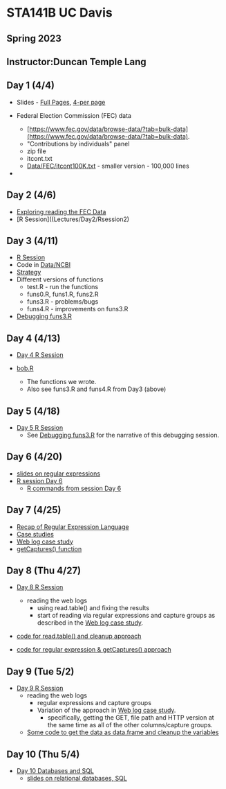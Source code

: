 # STA141B UC Davis
## Spring 2023 
## Instructor:Duncan Temple Lang


## Day 1 (4/4)

+ Slides - [Full Pages](Lectures/Day1/Day1_fullpage.pdf), [4-per page](Lectures/Day1/Day1.pdf)

+ Federal Election Commission (FEC) data
   + [https://www.fec.gov/data/browse-data/?tab=bulk-data](https://www.fec.gov/data/browse-data/?tab=bulk-data).
   + "Contributions by individuals" panel
   + zip file
   + itcont.txt
   + [Data/FEC/itcont100K.txt](Data/FEC/itcont100K.txt)  - smaller version - 100,000 lines 

+ 

## Day 2 (4/6)
+ [Exploring reading the FEC Data](Lectures/Day2/Explore.md)
+ [R Session]((Lectures/Day2/Rsession2)


## Day 3 (4/11)
+ [R Session](Lectures/Day3/Rsession_Day3)
+ Code in [Data/NCBI](Data/NCBI)
+ [Strategy](Data/NCBI/README.md)
+ Different versions of functions
   + test.R - run the functions
   + funs0.R, funs1.R, funs2.R
   + funs3.R - problems/bugs
   + funs4.R - improvements on funs3.R
+ [Debugging funs3.R](Data/NCBI/Debugging.md)


## Day 4 (4/13)

+ [Day 4 R Session](Lectures/Day4/Rsession_4)

+ [bob.R](Lectures/Day4/bob.R)
  + The functions we wrote.
  + Also see funs3.R and funs4.R from Day3 (above)

## Day 5 (4/18)

+ [Day 5 R Session](Lectures/Day5/Ression5)
  + See [Debugging funs3.R](Data/NCBI/Debugging.md) for the narrative of this debugging session.


## Day 6 (4/20)

+ [slides on regular expressions](Lectures/Day6/slides.html)
+ [R session Day 6](Lectures/Day6/Rsession6)
   + [R commands from session Day 6](Lectures/Day6/Rcommands)

## Day 7 (4/25)

+ [Recap of Regular Expression Language](Lectures/Day7/Reminder.md)
+ [Case studies](Lectures/Day7/regularExpressionExamples.md)
+ [Web log case study](Data/Weblogs/strategy.pdf)
+ [getCaptures() function](Data/Weblogs/getCaptures.R)


## Day 8 (Thu 4/27)

+ [Day 8 R Session](Lectures/Day8/Rsession8)
   + reading the web logs
     + using read.table() and fixing the results
	 + start of reading via regular expressions and capture groups as described in 
       the [Web log case study](Data/Weblogs/strategy.pdf).

+ [code for read.table() and cleanup approach ](Data/Weblogs/readTableApproach.R)
+ [code for regular expression & getCaptures() approach ](Data/Weblogs/regexApproach.R)


## Day 9 (Tue 5/2)

+ [Day 9 R Session](Lectures/Day9/Rsession9)
   + reading the web logs
      + regular expressions and capture groups
	  + Variation of the approach in [Web log case study](Data/Weblogs/strategy.pdf).
	    + specifically, getting the GET, file path and HTTP version  at the same time as all of the
          other columns/capture groups.
   + [Some code to get the data as data.frame and cleanup the variables](Lectures/Day9/Start)


## Day 10 (Thu 5/4)
+ [Day 10 Databases and SQL](Lectures/Day10/SQLiteSession)
  + [slides on relational databases, SQL](Lectures/Day10/dbms.html)
  
